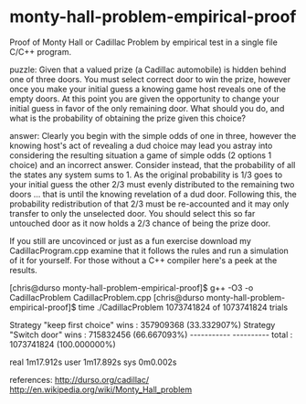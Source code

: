 monty-hall-problem-empirical-proof
==================================

Proof of Monty Hall or Cadillac Problem by empirical test in a single file C/C++ program.

puzzle:
Given that a valued prize (a Cadillac automobile) is hidden behind one of three doors.  You must select correct door to win the prize, however once you make your initial guess a knowing game host reveals one of the empty doors.  At this point you are given the opportunity to change your initial guess in favor of the only remaining door.  What should you do, and what is the probability of obtaining the prize given this choice?

answer:
Clearly you begin with the simple odds of one in three, however the knowing  host's act of revealing a dud choice may lead you astray into considering the resulting situation a game of simple odds (2 options 1 choice) and an incorrect answer.  Consider instead, that the probability of all the states any system sums to 1.  As the original probability is 1/3 goes to your initial guess the other 2/3 must evenly distributed to the remaining two doors ... that is until the knowing  revelation of a dud door.  Following this, the probability redistribution of that 2/3 must be re-accounted and it may only transfer to only the unselected door.  You should select this so far untouched door as it now holds a 2/3 chance of being the prize door.

If you still are uncovinced or just as a fun exercise download my CadillacProgram.cpp examine that it follows the rules and run a simulation of  it for yourself.  For those without a C++ compiler here's a peek at the results.

[chris@durso monty-hall-problem-empirical-proof]$ g++ -O3 -o CadillacProblem  CadillacProblem.cpp 
[chris@durso monty-hall-problem-empirical-proof]$ time ./CadillacProblem 1073741824
of                                                       1073741824 trials

Strategy "keep first choice" wins :  357909368   (33.332907%)
Strategy "Switch door"       wins :  715832456   (66.667093%)
                                  -----------   ----------
                            total : 1073741824   (100.000000%)

real    1m17.912s
user    1m17.892s
sys     0m0.002s


references:
http://durso.org/cadillac/
http://en.wikipedia.org/wiki/Monty_Hall_problem

